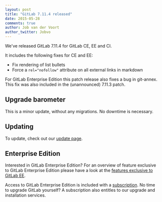 ```yaml
---
layout: post
title: "GitLab 7.11.4 released"
date: 2015-05-28
comments: true
author: Job van der Voort
author_twitter: Jobvo
---
```


We've released GitLab 7.11.4 for GitLab CE, EE and CI.

It includes the following fixes for CE and EE:

- Fix rendering of list bullets
- Force a `rel="nofollow"` attribute on all external links in markdown

For GitLab Enterprise Edition this patch release also fixes a bug in
git-annex. This fix was also included in the (unannounced) 7.11.3 patch.

<!-- more -->

## Upgrade barometer

This is a minor update, without any migrations.
No downtime is necessary.

## Updating

To update, check out our [update page](https://about.gitlab.com/update).

## Enterprise Edition

Interested in GitLab Enterprise Edition?
For an overview of feature exclusive to GitLab Enterprise Edition please have a look at the [features exclusive to GitLab EE](http://about.gitlab.com/features/#enterprise).

Access to GitLab Enterprise Edition is included with a [subscription](http://www.gitlab.com/pricing).
No time to upgrade GitLab yourself?
A subscription also entitles to our upgrade and installation services.
